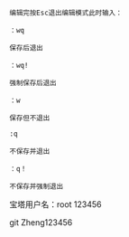 ```
编辑完按Esc退出编辑模式此时输入：

：wq

保存后退出

：wq!

强制保存后退出

：w

保存但不退出

:q

不保存并退出

：q！

不保存并强制退出
```

宝塔用户名：root   123456

git   Zheng123456